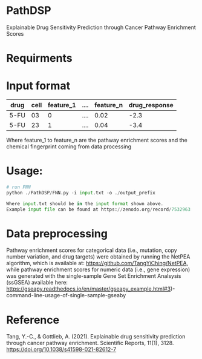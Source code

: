 # PathDSP
Explainable Drug Sensitivity Prediction through Cancer Pathway Enrichment Scores

# Requirments

# Input format

|drug|cell|feature_1|....|feature_n|drug_response|
|----|----|--------|----|--------|----|
|5-FU|03|0|....|0.02|-2.3|
|5-FU|23|1|....|0.04|-3.4|

Where feature_1 to feature_n are the pathway enrichment scores and the chemical fingerprint coming from data processing
# Usage:
```python
# run FNN 
python ./PathDSP/FNN.py -i input.txt -o ./output_prefix

Where input.txt should be in the input format shown above. 
Example input file can be found at https://zenodo.org/record/7532963
```
# Data preprocessing
Pathway enrichment scores for categorical data (i.e., mutation, copy number variation, and drug targets) were obtained by running the NetPEA algorithm, which is available at: https://github.com/TangYiChing/NetPEA, while pathway enrichment scores for numeric data (i.e., gene expression) was generated with the single-sample Gene Set Enrichment Analsysis (ssGSEA) available here: https://gseapy.readthedocs.io/en/master/gseapy_example.html#3)-command-line-usage-of-single-sample-gseaby 


# Reference
Tang, Y.-C., & Gottlieb, A. (2021). Explainable drug sensitivity prediction through cancer pathway enrichment. Scientific Reports, 11(1), 3128. https://doi.org/10.1038/s41598-021-82612-7
